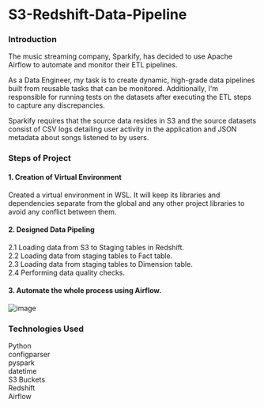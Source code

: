 # S3-Redshift-Data-Pipeline
### Introduction
The music streaming company, Sparkify, has decided to use Apache Airflow to automate and monitor their ETL pipelines.

As a Data Engineer, my task is to create dynamic, high-grade data pipelines built from reusable tasks that can be monitored. Additionally, I'm responsible for running tests on the datasets after executing the ETL steps to capture any discrepancies.

Sparkify requires that the source data resides in S3 and the source datasets consist of CSV logs detailing user activity in the application and JSON metadata about songs listened to by users.
### Steps of Project
#### 1. Creation of Virtual Environment
Created a virtual environment in WSL. It will keep its libraries and dependencies separate from the global and any other project libraries to avoid any conflict between them.
#### 2. Designed Data Pipeling
2.1 Loading data from S3 to Staging tables in Redshift.<br>
2.2 Loading data from staging tables to Fact table.<br>
2.3 Loading data from staging tables to Dimension table.<br>
2.4 Performing data quality checks.<br>
#### 3. Automate the whole process using Airflow.
![image](https://github.com/jdenggao/S3-Redshift-Data-Pipeline/assets/112433825/8e2a98a3-cf9a-4fb2-a26e-21d8bd78c627)
### Technologies Used
Python <br>
configparser <br>
pyspark <br>
datetime <br>
S3 Buckets <br>
Redshift <br>
Airflow <br>
